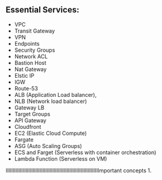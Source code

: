 
## Essential Services:
* VPC
* Transit Gateway
* VPN
* Endpoints
* Security Groups
* Network ACL
* Bastion Host
* Nat Gateway
* Elstic IP
* IGW
* Route-53
* ALB (Application Load balancer), 
* NLB (Network load balancer)
* Gateway LB
* Target Groups
* API Gateway
* Cloudfront
* EC2 (Elastic Cloud Compute) 
* Fargate
* ASG (Auto Scaling Groups)
* ECS and Farget (Serverless with container orchestration)
* Lambda Function (Serverless on VM)


IIIIIIIIIIIIIIIIIIIIIIIIIIIIIIIIIIIIIIIIIIIIIIIIIIIIIIIIIIIIIIIIIImportant concepts
1. 
